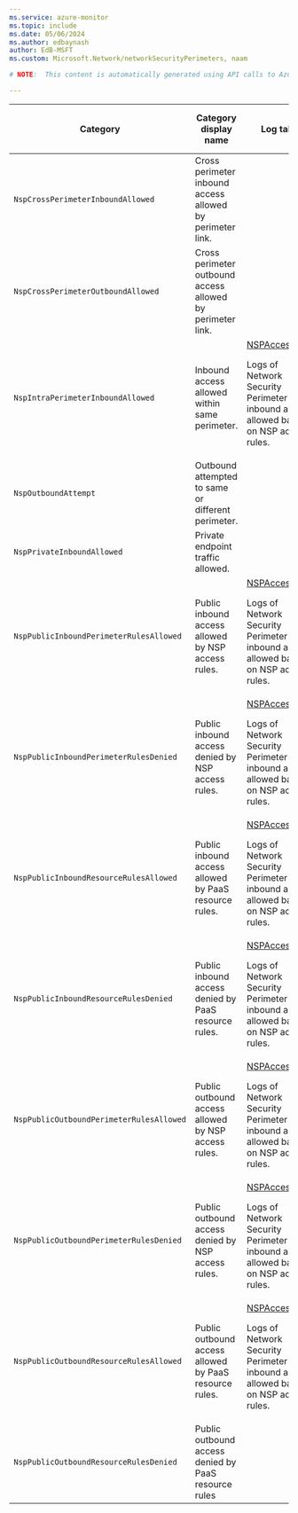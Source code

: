 ```yaml
---
ms.service: azure-monitor
ms.topic: include
ms.date: 05/06/2024
ms.author: edbaynash
author: EdB-MSFT
ms.custom: Microsoft.Network/networkSecurityPerimeters, naam

# NOTE:  This content is automatically generated using API calls to Azure. Any edits made on these files will be overwritten in the next run of the script. 

---
```

  
  
|Category|Category display name| Log table| [Supports basic log plan](/azure/azure-monitor/logs/basic-logs-configure?tabs=portal-1#compare-the-basic-and-analytics-log-data-plans)|[Supports ingestion-time transformation](/azure/azure-monitor/essentials/data-collection-transformations)| Example queries |Costs to export|
|---|---|---|---|---|---|---|
|`NspCrossPerimeterInboundAllowed` |Cross perimeter inbound access allowed by perimeter link. ||No|No||Yes |
|`NspCrossPerimeterOutboundAllowed` |Cross perimeter outbound access allowed by perimeter link. ||No|No||Yes |
|`NspIntraPerimeterInboundAllowed` |Inbound access allowed within same perimeter. |[NSPAccessLogs](/azure/azure-monitor/reference/tables/nspaccesslogs)<p>Logs of Network Security Perimeter (NSP) inbound access allowed based on NSP access rules.|No|No||Yes |
|`NspOutboundAttempt` |Outbound attempted to same or different perimeter. ||No|No||Yes |
|`NspPrivateInboundAllowed` |Private endpoint traffic allowed. ||No|No||Yes |
|`NspPublicInboundPerimeterRulesAllowed` |Public inbound access allowed by NSP access rules. |[NSPAccessLogs](/azure/azure-monitor/reference/tables/nspaccesslogs)<p>Logs of Network Security Perimeter (NSP) inbound access allowed based on NSP access rules.|No|No||Yes |
|`NspPublicInboundPerimeterRulesDenied` |Public inbound access denied by NSP access rules. |[NSPAccessLogs](/azure/azure-monitor/reference/tables/nspaccesslogs)<p>Logs of Network Security Perimeter (NSP) inbound access allowed based on NSP access rules.|No|No||Yes |
|`NspPublicInboundResourceRulesAllowed` |Public inbound access allowed by PaaS resource rules. |[NSPAccessLogs](/azure/azure-monitor/reference/tables/nspaccesslogs)<p>Logs of Network Security Perimeter (NSP) inbound access allowed based on NSP access rules.|No|No||Yes |
|`NspPublicInboundResourceRulesDenied` |Public inbound access denied by PaaS resource rules. |[NSPAccessLogs](/azure/azure-monitor/reference/tables/nspaccesslogs)<p>Logs of Network Security Perimeter (NSP) inbound access allowed based on NSP access rules.|No|No||Yes |
|`NspPublicOutboundPerimeterRulesAllowed` |Public outbound access allowed by NSP access rules. |[NSPAccessLogs](/azure/azure-monitor/reference/tables/nspaccesslogs)<p>Logs of Network Security Perimeter (NSP) inbound access allowed based on NSP access rules.|No|No||Yes |
|`NspPublicOutboundPerimeterRulesDenied` |Public outbound access denied by NSP access rules. |[NSPAccessLogs](/azure/azure-monitor/reference/tables/nspaccesslogs)<p>Logs of Network Security Perimeter (NSP) inbound access allowed based on NSP access rules.|No|No||Yes |
|`NspPublicOutboundResourceRulesAllowed` |Public outbound access allowed by PaaS resource rules. |[NSPAccessLogs](/azure/azure-monitor/reference/tables/nspaccesslogs)<p>Logs of Network Security Perimeter (NSP) inbound access allowed based on NSP access rules.|No|No||Yes |
|`NspPublicOutboundResourceRulesDenied` |Public outbound access denied by PaaS resource rules ||No|No||Yes |
